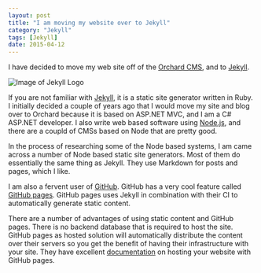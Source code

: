 ```yaml
---
layout: post
title: "I am moving my website over to Jekyll"
category: "Jekyll"
tags: [Jekyll]
date: 2015-04-12
---
```



I have decided to move my web site off of the [Orchard CMS](http://orchardproject.net/), and to [Jekyll](http://jekyllrb.com).

![Image of Jekyll Logo](/assets/images/jekyll-workers.png)

If you are not familiar with [Jekyll](http://jekyllrb.com), it is a static site generator written in Ruby. I initially decided a couple of years ago that I would move my site and blog over to Orchard because it is based on ASP.NET MVC, and I am a C# ASP.NET developer. I also write web based software using [Node.js](http://nodejs.org), and there are a coupld of CMSs based on Node that are pretty good. 

In the process of researching some of the Node based systems, I am came across a number of Node based static site generators. Most of them do essentially the same thing as Jekyll. They use Markdown for posts and pages, which I like.

I am also a fervent user of [GitHub](https://github.com). GitHub has a very cool feature called [GitHub pages](https://pages.github.com). GitHub pages uses Jekyll in combination with their CI to automatically generate static content.

There are a number of advantages of using static content and GitHub pages. There is no backend database that is required to host the site. GitHub pages as hosted solution will automatically distribute the content over their servers so you get the benefit of having their infrastructure with your site. They have excellent [documentation](https://help.github.com/categories/github-pages-basics/) on hosting your website with GitHub pages.

